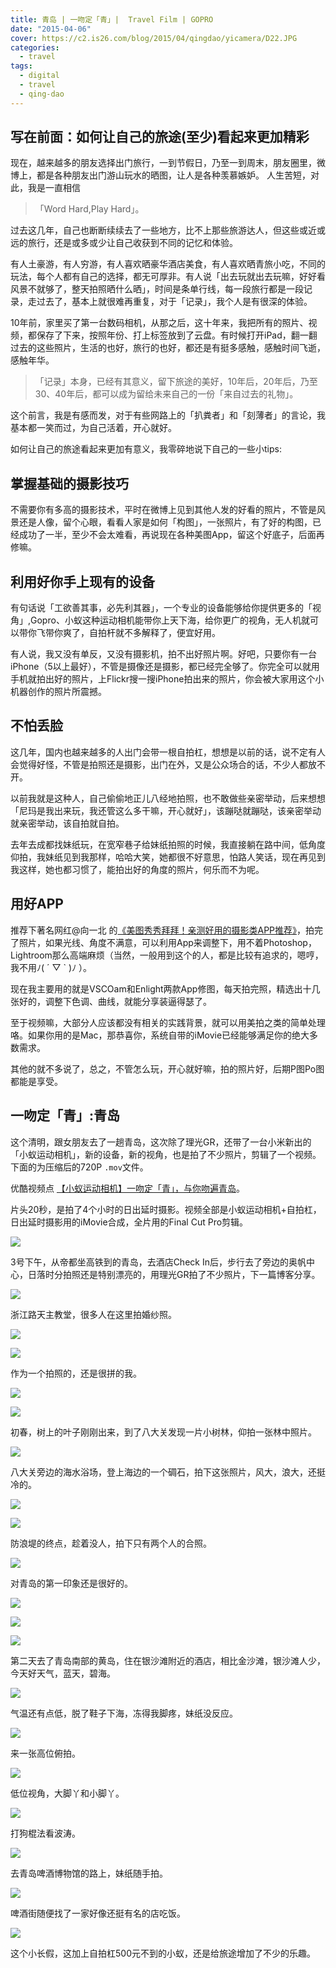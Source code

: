 ```yaml
---
title: 青岛 | 一吻定「青」|  Travel Film | GOPRO
date: "2015-04-06"
cover: https://c2.is26.com/blog/2015/04/qingdao/yicamera/D22.JPG
categories:
  - travel
tags:
  - digital
  - travel
  - qing-dao
---
```


## 写在前面：如何让自己的旅途(至少)看起来更加精彩

现在，越来越多的朋友选择出门旅行，一到节假日，乃至一到周末，朋友圈里，微博上，都是各种朋友出门游山玩水的晒图，让人是各种羡慕嫉妒。 人生苦短，对此，我是一直相信

> 「Word Hard,Play Hard」。

过去这几年，自己也断断续续去了一些地方，比不上那些旅游达人，但这些或近或远的旅行，还是或多或少让自己收获到不同的记忆和体验。

有人土豪游，有人穷游，有人喜欢晒豪华酒店美食，有人喜欢晒青旅小吃，不同的玩法，每个人都有自己的选择，都无可厚非。有人说「出去玩就出去玩嘛，好好看风景不就够了，整天拍照晒什么晒」，时间是条单行线，每一段旅行都是一段记录，走过去了，基本上就很难再重复，对于「记录」，我个人是有很深的体验。

10年前，家里买了第一台数码相机，从那之后，这十年来，我把所有的照片、视频，都保存了下来，按照年份、打上标签放到了云盘。有时候打开iPad，翻一翻过去的这些照片，生活的也好，旅行的也好，都还是有挺多感触，感触时间飞逝，感触年华。

> 「记录」本身，已经有其意义，留下旅途的美好，10年后，20年后，乃至30、40年后，都可以成为留给未来自己的一份「来自过去的礼物」。

这个前言，我是有感而发，对于有些网路上的「扒粪者」和「刻薄者」的言论，我基本都一笑而过，为自己活着，开心就好。

如何让自己的旅途看起来更加有意义，我零碎地说下自己的一些小tips:

## 掌握基础的摄影技巧

不需要你有多高的摄影技术，平时在微博上见到其他人发的好看的照片，不管是风景还是人像，留个心眼，看看人家是如何「构图」，一张照片，有了好的构图，已经成功了一半，至少不会太难看，再说现在各种美图App，留这个好底子，后面再修嘛。

## 利用好你手上现有的设备

有句话说「工欲善其事，必先利其器」，一个专业的设备能够给你提供更多的「视角」,Gopro、小蚁这种运动相机能带你上天下海，给你更广的视角，无人机就可以带你飞带你爽了，自拍杆就不多解释了，便宜好用。

有人说，我又没有单反，又没有摄影机，拍不出好照片啊。好吧，只要你有一台 iPhone（5以上最好），不管是摄像还是摄影，都已经完全够了。你完全可以就用手机就拍出好的照片，上Flickr搜一搜iPhone拍出来的照片，你会被大家用这个小机器创作的照片所震撼。

## 不怕丢脸

这几年，国内也越来越多的人出门会带一根自拍杠，想想是以前的话，说不定有人会觉得好怪，不管是拍照还是摄影，出门在外，又是公众场合的话，不少人都放不开。

以前我就是这种人，自己偷偷地正儿八经地拍照，也不敢做些亲密举动，后来想想「尼玛是我出来玩，我还管这么多干嘛，开心就好」，该蹦哒就蹦哒，该亲密举动就亲密举动，该自拍就自拍。

去年去成都找妹纸玩，在宽窄巷子给妹纸拍照的时候，我直接躺在路中间，低角度仰拍，我妹纸见到我那样，哈哈大笑，她都很不好意思，怕路人笑话，现在再见到我这样，她也都习惯了，能拍出好的角度的照片，何乐而不为呢。

## 用好APP

推荐下著名网红@向一北 的[《美图秀秀拜拜！亲测好用的摄影类APP推荐》](https://www.jianshu.com/p/8adbdf4b7a28)，拍完了照片，如果光线、角度不满意，可以利用App来调整下，用不着Photoshop，Lightroom那么高端麻烦（当然，一般用到这个的人，都是比较有追求的，嗯哼，我不用ﾉ( ´ ▽ \` )ﾉ ）。

现在我主要用的就是VSCOam和Enlight两款App修图，每天拍完照，精选出十几张好的，调整下色调、曲线，就能分享装逼得瑟了。

至于视频嘛，大部分人应该都没有相关的实践背景，就可以用美拍之类的简单处理咯。如果你用的是Mac，那恭喜你，系统自带的iMovie已经能够满足你的绝大多数需求。

其他的就不多说了，总之，不管怎么玩，开心就好嘛，拍的照片好，后期P图Po图都能是享受。

## 一吻定「青」:青岛

这个清明，跟女朋友去了一趟青岛，这次除了理光GR，还带了一台小米新出的「小蚁运动相机」，新的设备，新的视角，也是拍了不少照片，剪辑了一个视频。下面的为压缩后的720P `.mov`文件。

优酷视频点 [【小蚁运动相机】一吻定「青」，与你吻遍青岛](https://v.youku.com/v_show/id_XOTI4NDc3Mzgw.html)。

片头20秒，是拍了4个小时的日出延时摄影。视频全部是小蚁运动相机+自拍杠，日出延时摄影用的iMovie合成，全片用的Final Cut Pro剪辑。

![](https://c2.is26.com/blog/2015/04/qingdao/yicamera/D22.JPG)

3号下午，从帝都坐高铁到的青岛，去酒店Check In后，步行去了旁边的奥帆中心，日落时分拍照还是特别漂亮的，用理光GR拍了不少照片，下一篇博客分享。

![](https://c2.is26.com/blog/2015/04/qingdao/yicamera/D1.JPG)

浙江路天主教堂，很多人在这里拍婚纱照。

![](https://c2.is26.com/blog/2015/04/qingdao/yicamera/D11.JPG)

![](https://c2.is26.com/blog/2015/04/qingdao/yicamera/D5.JPG)

作为一个拍照的，还是很拼的我。

![](https://c2.is26.com/blog/2015/04/qingdao/yicamera/D2.JPG)

![](https://c2.is26.com/blog/2015/04/qingdao/yicamera/D6.JPG)

初春，树上的叶子刚刚出来，到了八大关发现一片小树林，仰拍一张林中照片。

![](https://c2.is26.com/blog/2015/04/qingdao/yicamera/D3.JPG)

八大关旁边的海水浴场，登上海边的一个碉石，拍下这张照片，风大，浪大，还挺冷的。

![](https://c2.is26.com/blog/2015/04/qingdao/yicamera/D9.JPG)

![](https://c2.is26.com/blog/2015/04/qingdao/yicamera/D10.JPG)

防浪堤的终点，趁着没人，拍下只有两个人的合照。

![](https://c2.is26.com/blog/2015/04/qingdao/yicamera/D8.JPG)

对青岛的第一印象还是很好的。

![](https://c2.is26.com/blog/2015/04/qingdao/yicamera/D12.JPG)

![](https://c2.is26.com/blog/2015/04/qingdao/yicamera/D13.JPG)

![](https://c2.is26.com/blog/2015/04/qingdao/yicamera/D14.JPG)

第二天去了青岛南部的黄岛，住在银沙滩附近的酒店，相比金沙滩，银沙滩人少，今天好天气，蓝天，碧海。

![](https://c2.is26.com/blog/2015/04/qingdao/yicamera/D15.JPG)

气温还有点低，脱了鞋子下海，冻得我脚疼，妹纸没反应。

![](https://c2.is26.com/blog/2015/04/qingdao/yicamera/D16.JPG)

来一张高位俯拍。

![](https://c2.is26.com/blog/2015/04/qingdao/yicamera/D17.JPG)

低位视角，大脚丫和小脚丫。

![](https://c2.is26.com/blog/2015/04/qingdao/yicamera/D18.JPG)

打狗棍法看波涛。

![](https://c2.is26.com/blog/2015/04/qingdao/yicamera/D20.JPG)

去青岛啤酒博物馆的路上，妹纸随手拍。

![](https://c2.is26.com/blog/2015/04/qingdao/yicamera/D21.JPG)

啤酒街随便找了一家好像还挺有名的店吃饭。

![](https://c2.is26.com/blog/2015/04/qingdao/yicamera/yi-1.JPG)

这个小长假，这加上自拍杠500元不到的小蚁，还是给旅途增加了不少的乐趣。
